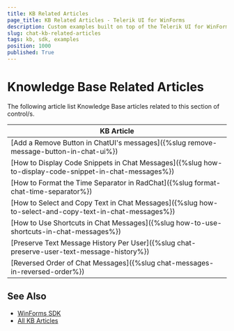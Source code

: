 ```yaml
---
title: KB Related Articles
page_title: KB Related Articles - Telerik UI for WinForms
description: Custom examples built on top of the Telerik UI for WinForms control.
slug: chat-kb-related-articles
tags: kb, sdk, examples
position: 1000
published: True
---
```


# Knowledge Base Related Articles

The following article list Knowledge Base articles related to this section of control/s.
<!--KB Articles Table-->

|KB Article|
|----|
|[Add a Remove Button in ChatUI's messages]({%slug remove-message-button-in-chat-ui%})|
|[How to Display Code Snippets in Chat Messages]({%slug how-to-display-code-snippet-in-chat-messages%})|
|[How to Format the Time Separator in RadChat]({%slug format-chat-time-separator%})|
|[How to Select and Copy Text in Chat Messages]({%slug how-to-select-and-copy-text-in-chat-messages%})|
|[How to Use Shortcuts in Chat Messages]({%slug how-to-use-shortcuts-in-chat-messages%})|
|[Preserve Text Message History Per User]({%slug chat-preserve-user-text-message-history%})|
|[Reversed Order of Chat Messages]({%slug chat-messages-in-reversed-order%})|

## See Also

* [WinForms SDK](https://github.com/telerik/winforms-sdk)
* [All KB Articles](https://docs.telerik.com/devtools/winforms/knowledge-base)
